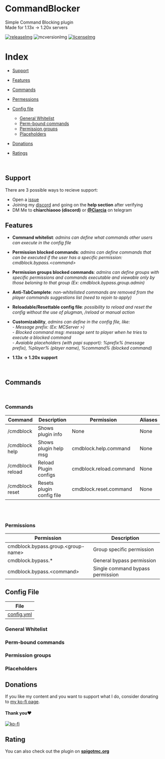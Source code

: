 [licenseImg]: https://img.shields.io/badge/License-GPL3-important
[license]: https://github.com/Chiarchiaooo/CommandBlocker/blob/master/LICENSE
[mcversionImg]: https://img.shields.io/badge/MC%20Version-1.20x-success
[mcversion]: https://www.spigotmc.org/resources/command-blocker.99602/
[releaseImg]: https://img.shields.io/badge/Version-3.0.1-blue
[release]: https://github.com/Chiarchiaooo/CommandBlocker/releases/latest

# CommandBlocker
Simple Command Blocking plugin<br>
Made for 1.13x -> 1.20x servers
<br>

[![releaseImg]][release] ![mcversionImg] [![licenseImg]][license]

# Index

- [Support](#Support)

- [Features](#funzionalita)

- [Commands](#comandi)

- [Permessions](#permessi)

- [Config file](#config)
  - [General Whitelist](#general-whitelist)
  - [Perm-bound commands](#perm-bound-commands)
  - [Permission groups](#permission-groups)
  - [Placeholders](#placeholder)

- [Donations](#Donations)
- [Ratings](#Ratings)

<br>

## Support

There are 3 possible ways to recieve support:
 * Open a [issue](https://github.com/Chiarchiaooo/CommandBlocker/issues)
 * Joining my [discord](https://dsc.gg/cliffycommunity) and going on the **help section** after verifying
 * DM Me to **chiarchiaooo (discord)** or **[@Ciarcia](https://telegram.me/Ciarcia)** on telegram

## Features

* **Command whitelist**: _admins can define what commands other users can execute in the config file_

* **Permission blocked commands**: _admins can define commands that can be executed if the user has a specific permission: cmdblock.bypass.\<command\>_

* **Permission groups blocked commands**: _admins can define groups with specific permissions and commands executable and viewable only by those beloning to that group (Ex:
cmdblock.bypass.group.admin)_

* **Anti-TabComplete**: _non-whitelisted commands are removed from the player commands suggestions list
(need to rejoin to apply)_

* **Reloadable/Resettable config file**: _possibility to reload and reset the config without the use of plugman, /reload or manual action_

* **Customizability**, _admins can define in the config file, like:_<br>
 \- _Message prefix: (Ex: MCServer >)_<br>
 \- _Blocked command msg: message sent to player when he tries to execute a blocked command_<br>
 \- _Avaiable placeholders (with papi support): %prefix% (message prefix), %player% (player name), %command% (blocked command)_<br>

* **1.13x -> 1.20x support**

<br>

## Commands
<br>

### Commands
| Command | Description | Permission | Aliases |
| --------------- | ---------------- | ---------------- | ---------------- |
| /cmdblock | Shows plugin info | None | None |
| /cmdblock help | Shows plugin help msg | cmdblock.help.command | None |
| /cmdblock reload | Reload Plugin configs | cmdblock.reload.command | None |
| /cmdblock reset | Resets plugin config file | cmdblock.reset.command | None |

<br><br>
### Permissions

| Permission | Description |
| --------------- | ---------------- |
| cmdblock.bypass.group.\<group-name\> | Group specific permission
| cmdblock.bypass.* | General bypass permission
| cmdblock.bypass.\<command\> | Single command bypass permission


## Config File
| File                                                                                                   |
|--------------------------------------------------------------------------------------------------------|
| [config.yml](https://github.com/Chiarchiaooo/CommandBlocker/blob/master/src/main/resources/config.yml) |

### General Whitelist
### Perm-bound commands
### Permission groups
### Placeholders


## Donations

If you like my content and you want to support what I do, consider donating to [my ko-fi page](https://ko-fi.com/U7U59S2LZ). <br>
#### Thank you❤️
[![ko-fi](https://ko-fi.com/img/githubbutton_sm.svg)](https://ko-fi.com/U7U59S2LZ)

## Rating

You can also check out the plugin on **[spigotmc.org](https://www.spigotmc.org/resources/command-blocker.99602/)**<br><br>
